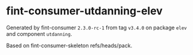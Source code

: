 # fint-consumer-utdanning-elev

Generated by fint-consumer `2.3.0-rc-1` from tag `v3.4.0` on package `elev` and component `utdanning`.

Based on fint-consumer-skeleton refs/heads/pack.
